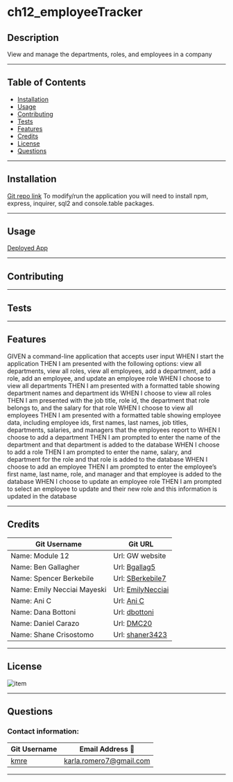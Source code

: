 # ch12_employeeTracker

## Description
View and manage the departments, roles, and employees in a company

---

## Table of Contents

* [Installation](#installation)
* [Usage](#usage)
* [Contributing](#contributing)
* [Tests](#tests)
* [Features](#features)
* [Credits](#credits)
* [License](#license)
* [Questions](#questions)

---

## Installation
[Git repo link](https://github.com/kmre/ch12_employeeTracker.git)
To modify/run the application you will need to install npm, express, inquirer, sql2 and console.table packages.

---

## Usage
[Deployed App](https://protected-dawn-58495.herokuapp.com/)

---

## Contributing

---

## Tests

---

## Features
GIVEN a command-line application that accepts user input
WHEN I start the application
THEN I am presented with the following options: view all departments, view all roles, view all employees, add a department, add a role, add an employee, and update an employee role
WHEN I choose to view all departments
THEN I am presented with a formatted table showing department names and department ids
WHEN I choose to view all roles
THEN I am presented with the job title, role id, the department that role belongs to, and the salary for that role
WHEN I choose to view all employees
THEN I am presented with a formatted table showing employee data, including employee ids, first names, last names, job titles, departments, salaries, and managers that the employees report to
WHEN I choose to add a department
THEN I am prompted to enter the name of the department and that department is added to the database
WHEN I choose to add a role
THEN I am prompted to enter the name, salary, and department for the role and that role is added to the database
WHEN I choose to add an employee
THEN I am prompted to enter the employee’s first name, last name, role, and manager and that employee is added to the database
WHEN I choose to update an employee role
THEN I am prompted to select an employee to update and their new role and this information is updated in the database 

---

## Credits

|Git Username|Git URL|
|------------|-----------------------|
|Name: Module 12| Url: GW website| 
|Name: Ben Gallagher| Url: [Bgallag5](https://github.com/Bgallag5)|
|Name: Spencer Berkebile| Url: [SBerkebile7](https://github.com/SBerkebile7)| 
|Name: Emily Necciai Mayeski| Url: [EmilyNecciai](https://github.com/EmilyNecciai)|
|Name: Ani C| Url: [Ani C](#)|
|Name: Dana Bottoni| Url: [dbottoni](https://github.com/dbottoni)|
|Name: Daniel Carazo| Url: [DMC20 ](https://github.com/DMC20)|
|Name: Shane Crisostomo| Url: [shaner3423](https://github.com/shaner3423)|

---

## License
![item](https://img.shields.io/static/v1?label=license&message=MIT&color=green) 

---

## Questions

### Contact information:

|Git Username|Email Address :e-mail: |
|------------|-----------------------|
|[kmre](https://github.com/kmre)|karla.romero7@gmail.com|

---
